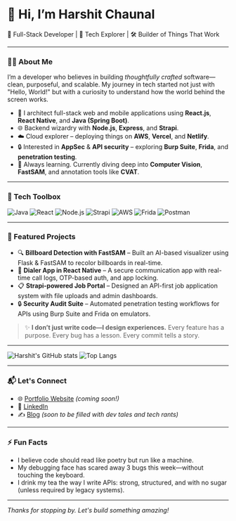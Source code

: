 # 👋 Hi, I’m Harshit Chaunal

🚀 Full-Stack Developer | 🧠 Tech Explorer | 🛠️ Builder of Things That Work

---

### 👨‍💻 About Me

I’m a developer who believes in building *thoughtfully crafted* software—clean, purposeful, and scalable. My journey in tech started not just with "Hello, World!" but with a curiosity to understand how the world behind the screen works.

- 🧩 I architect full-stack web and mobile applications using **React.js**, **React Native**, and **Java (Spring Boot)**.
- 🌐 Backend wizardry with **Node.js**, **Express**, and **Strapi**.
- ☁️ Cloud explorer – deploying things on **AWS**, **Vercel**, and **Netlify**.
- 🔒 Interested in **AppSec** & **API security** – exploring **Burp Suite**, **Frida**, and **penetration testing**.
- 🧠 Always learning. Currently diving deep into **Computer Vision**, **FastSAM**, and annotation tools like **CVAT**.

---

### 🧰 Tech Toolbox

![Java](https://img.shields.io/badge/Java-ED8B00?style=for-the-badge&logo=java&logoColor=white)
![React](https://img.shields.io/badge/React-20232A?style=for-the-badge&logo=react&logoColor=61DAFB)
![Node.js](https://img.shields.io/badge/Node.js-339933?style=for-the-badge&logo=nodedotjs&logoColor=white)
![Strapi](https://img.shields.io/badge/Strapi-2E2E2E?style=for-the-badge&logo=strapi&logoColor=white)
![AWS](https://img.shields.io/badge/AWS-FF9900?style=for-the-badge&logo=amazonaws&logoColor=white)
![Frida](https://img.shields.io/badge/Frida-000000?style=for-the-badge&logo=frida&logoColor=white)
![Postman](https://img.shields.io/badge/Postman-F26B38?style=for-the-badge&logo=postman&logoColor=white)

---

### 📂 Featured Projects

- 🔍 **Billboard Detection with FastSAM** – Built an AI-based visualizer using Flask & FastSAM to recolor billboards in real-time.
- 📱 **Dialer App in React Native** – A secure communication app with real-time call logs, OTP-based auth, and app locking.
- 📋 **Strapi-powered Job Portal** – Designed an API-first job application system with file uploads and admin dashboards.
- 🔒 **Security Audit Suite** – Automated penetration testing workflows for APIs using Burp Suite and Frida on emulators.

> ✨ **I don’t just write code—I design experiences.** Every feature has a purpose. Every bug has a lesson. Every commit tells a story.

---

![Harshit's GitHub stats](https://github-readme-stats.vercel.app/api?username=harshitchaunal321&show_icons=true&theme=radical)
![Top Langs](https://github-readme-stats.vercel.app/api/top-langs/?username=harshitchaunal321&layout=compact&theme=radical)

---

### 📬 Let's Connect

- 🌐 [Portfolio Website](#) *(coming soon!)*
- 💼 [LinkedIn](https://www.linkedin.com/in/harshitchaunal/)
- ✍️ [Blog](#) *(soon to be filled with dev tales and tech rants)*

---

### ⚡ Fun Facts

- I believe code should read like poetry but run like a machine.
- My debugging face has scared away 3 bugs this week—without touching the keyboard.
- I drink my tea the way I write APIs: strong, structured, and with no sugar (unless required by legacy systems).

---

_Thanks for stopping by. Let's build something amazing!_
